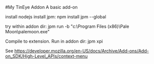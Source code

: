 #My TinEye Addon
A basic add-on

install nodejs
install jpm: 
  npm install jpm --global
  
try within addon dir:
  jpm run -b "c:\Program Files (x86)\Pale Moon\palemoon.exe"

Compile to extension. Run in addon dir:
  jpm xpi
  
See https://developer.mozilla.org/en-US/docs/Archive/Add-ons/Add-on_SDK/High-Level_APIs/context-menu